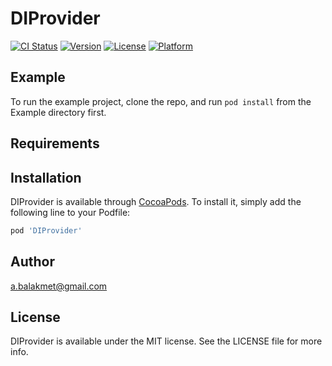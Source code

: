 # DIProvider

[![CI Status](https://img.shields.io/travis/61378523/DIProvider.svg?style=flat)](https://travis-ci.org/61378523/DIProvider)
[![Version](https://img.shields.io/cocoapods/v/DIProvider.svg?style=flat)](https://cocoapods.org/pods/DIProvider)
[![License](https://img.shields.io/cocoapods/l/DIProvider.svg?style=flat)](https://cocoapods.org/pods/DIProvider)
[![Platform](https://img.shields.io/cocoapods/p/DIProvider.svg?style=flat)](https://cocoapods.org/pods/DIProvider)

## Example

To run the example project, clone the repo, and run `pod install` from the Example directory first.

## Requirements

## Installation

DIProvider is available through [CocoaPods](https://cocoapods.org). To install
it, simply add the following line to your Podfile:

```ruby
pod 'DIProvider'
```

## Author

a.balakmet@gmail.com

## License

DIProvider is available under the MIT license. See the LICENSE file for more info.
